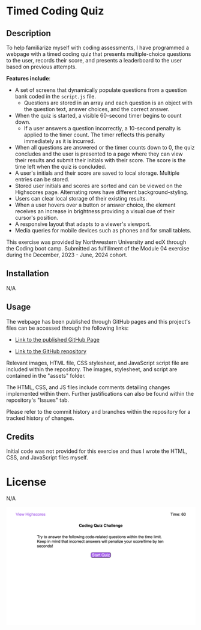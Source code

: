 # Timed Coding Quiz

## Description

To help familiarize myself with coding assessments, I have programmed a webpage with a timed coding quiz that presents multiple-choice questions to the user, records their score, and presents a leaderboard to the user based on previous attempts. 

**Features include**:

- A set of screens that dynamically populate questions from a question bank coded in the `script.js` file. 
    - Questions are stored in an array and each question is an object with the question text, answer choices, and the correct answer. 
- When the quiz is started, a visible 60-second timer begins to count down. 
    - If a user answers a question incorrectly, a 10-second penalty is applied to the timer count. The timer reflects this penalty immediately as it is incurred.
- When all questions are answered or the timer counts down to 0, the quiz concludes and the user is presented to a page where they can view their results and submit their initials with their score. The score is the time left when the quiz is concluded.
- A user's initials and their score are saved to local storage. Multiple entries can be stored.
- Stored user initials and scores are sorted and can be viewed on the Highscores page. Alternating rows have different background-styling. 
- Users can clear local storage of their existing results.
- When a user hovers over a button or answer choice, the element receives an increase in brightness providing a visual cue of their cursor's position. 
- A responsive layout that adapts to a viewer's viewport.
- Media queries for mobile devices such as phones and for small tablets.


This exercise was provided by Northwestern University and edX through the Coding boot camp. Submitted as fulfillment of the Module 04 exercise during the December, 2023 - June, 2024 cohort.

## Installation

N/A

## Usage

The webpage has been published through GitHub pages and this project's files can be accessed through the following links:

- [Link to the published GitHub Page](https://anthonyero.github.io/timed-coding-quiz/)

- [Link to the GitHub repository](https://github.com/anthonyero/timed-coding-quiz)

Relevant images, HTML file, CSS stylesheet, and JavaScript script file are included within the repository. The images, stylesheet, and script are contained in the "assets" folder.

The HTML, CSS, and JS files include comments detailing changes implemented within them. Further justifications can also be found within the repository's "Issues" tab.

Please refer to the commit history and branches within the repository for a tracked history of changes.

## Credits

 Initial code was not provided for this exercise and thus I wrote the HTML, CSS, and JavaScript files myself. 

# License

N/A

![Screenshot of the live portfolio webpage 1-16-24](/assets/images/live-timed-coding-quiz-webpage.png)